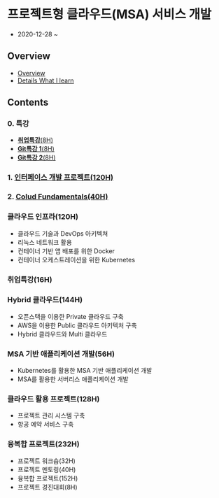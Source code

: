 # 프로젝트형 클라우드(MSA) 서비스 개발

- 2020-12-28 ~

## Overview

- [Overview](./etc/overview/overview.md)
- [Details What I learn](./etc/assets/k_digital_project_cloud.pdf)

## Contents

### 0. **특강**
- [**취업특강**(8H)](./part00-special_lecture/201228.md)
- [**Git특강 1**(8H)](./part00-special_lecture/201229.md)
- [**Git특강 2**(8H)](./part00-special_lecture/201230.md)
### 1. [**인터페이스 개발 프로젝트(120H)**](./part01-web/README.md)
### 2. [**Colud Fundamentals(40H)**](./part01-web/README.md)
### **클라우드 인프라(120H)**
- 클라우드 기술과 DevOps 아키텍쳐
- 리눅스 네트워크 활용
- 컨테이너 기반 앱 배포를 위한 Docker
- 컨테이너 오케스트레이션을 위한 Kubernetes
### **취업특강(16H)**
### **Hybrid 클라우드(144H)**
- 오픈스택을 이용한 Private 클라우드 구축
- AWS을 이용한 Public 클라우드 아키텍처 구축
- Hybrid 클라우드와 Multi 클라우드
### **MSA 기반 애플리케이션 개발(56H)**
- Kubernetes를 활용한 MSA 기반 애플리케이션 개발
- MSA를 활용한 서버리스 애플리케이션 개발
### **클라우드 활용 프로젝트(128H)**
- 프로젝트 관리 시스템 구축
- 항공 예약 서비스 구축
### **융복합 프로젝트(232H)**
- 프로젝트 워크숍(32H)
- 프로젝트 멘토링(40H)
- 융복합 프로젝트(152H)
- 프로젝트 경진대회(8H)
